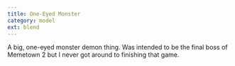 ```yaml
---
title: One-Eyed Monster
category: model
ext: blend
---
```

A big, one-eyed monster demon thing. Was intended to be the final boss of Memetown 2 but I never got around to finishing that game.